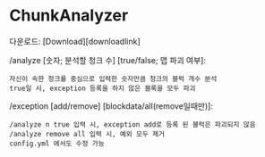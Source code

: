 # ChunkAnalyzer

다운로드: [Download][downloadlink]

/analyze [숫자; 분석할 청크 수] [true/false; 맵 파괴 여부]:

    자신이 속한 청크를 중심으로 입력한 숫자만큼 청크의 블럭 개수 분석
    true일 시, exception 등록을 하지 않은 블록을 모두 파괴


/exception [add/remove] [blockdata/all(remove일때만)]:

    /analyze n true 입력 시, exception add로 등록 된 블럭은 파괴되지 않음
    /analyze remove all 입력 시, 예외 모두 제거
    config.yml 에서도 수정 가능

